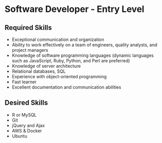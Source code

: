 # Software Developer - Entry Level

## Required Skills

* Exceptional communication and organization
* Ability to work effectively on a team of engineers, quality analysts, and project managers
* Knowledge of software programming languages (dynamic languages such as JavaScript, Ruby, Python, and Perl are preferred)
* Knowledge of server architecture
* Relational databases, SQL
* Experience with object-oriented programming
* Fast learner
* Excellent documentation and communication abilities


## Desired Skills

* R or MySQL
* Git
* jQuery and Ajax
* AWS & Docker
* Ubuntu